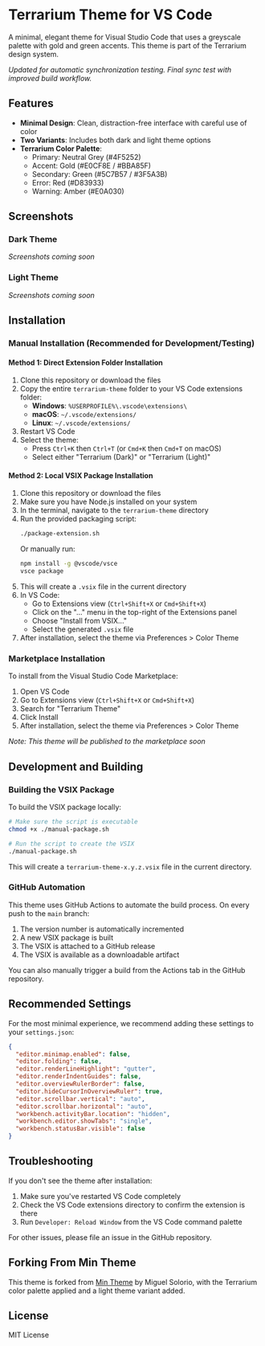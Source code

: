 # Terrarium Theme for VS Code

A minimal, elegant theme for Visual Studio Code that uses a greyscale palette with gold and green accents. This theme is part of the Terrarium design system.

*Updated for automatic synchronization testing. Final sync test with improved build workflow.*

## Features

- **Minimal Design**: Clean, distraction-free interface with careful use of color
- **Two Variants**: Includes both dark and light theme options
- **Terrarium Color Palette**: 
  - Primary: Neutral Grey (#4F5252)
  - Accent: Gold (#E0CF8E / #BBA85F)
  - Secondary: Green (#5C7B57 / #3F5A3B)
  - Error: Red (#D83933)
  - Warning: Amber (#E0A030)

## Screenshots

### Dark Theme
*Screenshots coming soon*

### Light Theme
*Screenshots coming soon*

## Installation

### Manual Installation (Recommended for Development/Testing)

#### Method 1: Direct Extension Folder Installation
1. Clone this repository or download the files
2. Copy the entire `terrarium-theme` folder to your VS Code extensions folder:
   - **Windows**: `%USERPROFILE%\.vscode\extensions\`
   - **macOS**: `~/.vscode/extensions/`
   - **Linux**: `~/.vscode/extensions/`
3. Restart VS Code
4. Select the theme: 
   - Press `Ctrl+K` then `Ctrl+T` (or `Cmd+K` then `Cmd+T` on macOS)
   - Select either "Terrarium (Dark)" or "Terrarium (Light)"

#### Method 2: Local VSIX Package Installation
1. Clone this repository or download the files
2. Make sure you have Node.js installed on your system
3. In the terminal, navigate to the `terrarium-theme` directory
4. Run the provided packaging script:
   ```bash
   ./package-extension.sh
   ```
   Or manually run:
   ```bash
   npm install -g @vscode/vsce
   vsce package
   ```
5. This will create a `.vsix` file in the current directory
6. In VS Code:
   - Go to Extensions view (`Ctrl+Shift+X` or `Cmd+Shift+X`)
   - Click on the "..." menu in the top-right of the Extensions panel
   - Choose "Install from VSIX..."
   - Select the generated `.vsix` file
7. After installation, select the theme via Preferences > Color Theme

### Marketplace Installation

To install from the Visual Studio Code Marketplace:

1. Open VS Code
2. Go to Extensions view (`Ctrl+Shift+X` or `Cmd+Shift+X`)
3. Search for "Terrarium Theme"
4. Click Install
5. After installation, select the theme via Preferences > Color Theme

*Note: This theme will be published to the marketplace soon*

## Development and Building

### Building the VSIX Package

To build the VSIX package locally:

```bash
# Make sure the script is executable
chmod +x ./manual-package.sh

# Run the script to create the VSIX
./manual-package.sh
```

This will create a `terrarium-theme-x.y.z.vsix` file in the current directory.

### GitHub Automation

This theme uses GitHub Actions to automate the build process. On every push to the `main` branch:

1. The version number is automatically incremented
2. A new VSIX package is built
3. The VSIX is attached to a GitHub release
4. The VSIX is available as a downloadable artifact

You can also manually trigger a build from the Actions tab in the GitHub repository.

## Recommended Settings

For the most minimal experience, we recommend adding these settings to your `settings.json`:

```json
{
  "editor.minimap.enabled": false,
  "editor.folding": false,
  "editor.renderLineHighlight": "gutter",
  "editor.renderIndentGuides": false,
  "editor.overviewRulerBorder": false,
  "editor.hideCursorInOverviewRuler": true,
  "editor.scrollbar.vertical": "auto",
  "editor.scrollbar.horizontal": "auto",
  "workbench.activityBar.location": "hidden",
  "workbench.editor.showTabs": "single",
  "workbench.statusBar.visible": false
}
```

## Troubleshooting

If you don't see the theme after installation:
1. Make sure you've restarted VS Code completely
2. Check the VS Code extensions directory to confirm the extension is there
3. Run `Developer: Reload Window` from the VS Code command palette

For other issues, please file an issue in the GitHub repository.

## Forking From Min Theme

This theme is forked from [Min Theme](https://github.com/misolori/min-theme) by Miguel Solorio, with the Terrarium color palette applied and a light theme variant added.

## License

MIT License
